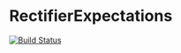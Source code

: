 # RectifierExpectations

[![Build Status](https://github.com/ngiann/RectifierExpectations.jl/actions/workflows/CI.yml/badge.svg?branch=main)](https://github.com/ngiann/RectifierExpectations.jl/actions/workflows/CI.yml?query=branch%3Amain)
